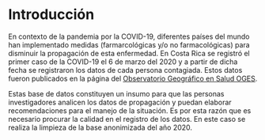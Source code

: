 # Introducción

En contexto de la pandemia por la COVID-19, diferentes países del mundo han implementado medidas (farmarcológicas y/o no farmacológicas) para disminuir la propagación de esta enfermedad. En Costa Rica se registró el primer caso de la COVID-19 el 6 de marzo del 2020 y a partir de dicha fecha se registraron los datos de cada persona contagiada. Estos datos fueron publicados en la página del [Observatorio Geográfico en Salud OGES](https://oges.ministeriodesalud.go.cr/evolucioncovid.html#descargas).

Estas base de datos constituyen un insumo para que las personas investigadores analicen los datos de propagación y puedan elaborar recomendaciones para el manejo de la situación. Es por esta razón que es necesario procurar la calidad en el registro de los datos. En este caso se realiza la limpieza de la base anonimizada del año 2020.


